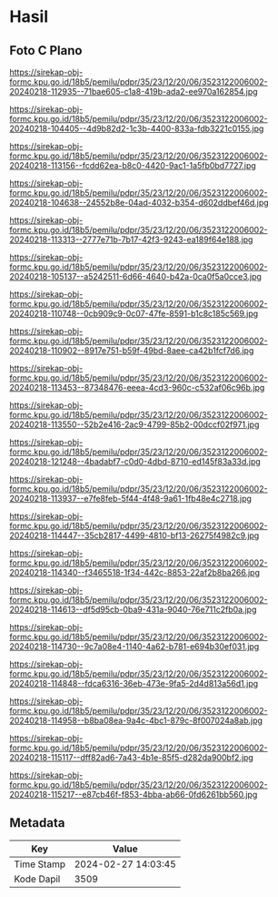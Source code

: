 # Hasil

## Foto C Plano

https://sirekap-obj-formc.kpu.go.id/18b5/pemilu/pdpr/35/23/12/20/06/3523122006002-20240218-112935--71bae605-c1a8-419b-ada2-ee970a162854.jpg

https://sirekap-obj-formc.kpu.go.id/18b5/pemilu/pdpr/35/23/12/20/06/3523122006002-20240218-104405--4d9b82d2-1c3b-4400-833a-fdb3221c0155.jpg

https://sirekap-obj-formc.kpu.go.id/18b5/pemilu/pdpr/35/23/12/20/06/3523122006002-20240218-113156--fcdd62ea-b8c0-4420-9ac1-1a5fb0bd7727.jpg

https://sirekap-obj-formc.kpu.go.id/18b5/pemilu/pdpr/35/23/12/20/06/3523122006002-20240218-104638--24552b8e-04ad-4032-b354-d602ddbef46d.jpg

https://sirekap-obj-formc.kpu.go.id/18b5/pemilu/pdpr/35/23/12/20/06/3523122006002-20240218-113313--2777e71b-7b17-42f3-9243-ea189f64e188.jpg

https://sirekap-obj-formc.kpu.go.id/18b5/pemilu/pdpr/35/23/12/20/06/3523122006002-20240218-105137--a5242511-6d66-4640-b42a-0ca0f5a0cce3.jpg

https://sirekap-obj-formc.kpu.go.id/18b5/pemilu/pdpr/35/23/12/20/06/3523122006002-20240218-110748--0cb909c9-0c07-47fe-8591-b1c8c185c569.jpg

https://sirekap-obj-formc.kpu.go.id/18b5/pemilu/pdpr/35/23/12/20/06/3523122006002-20240218-110902--8917e751-b59f-49bd-8aee-ca42b1fcf7d6.jpg

https://sirekap-obj-formc.kpu.go.id/18b5/pemilu/pdpr/35/23/12/20/06/3523122006002-20240218-113453--87348476-eeea-4cd3-960c-c532af06c96b.jpg

https://sirekap-obj-formc.kpu.go.id/18b5/pemilu/pdpr/35/23/12/20/06/3523122006002-20240218-113550--52b2e416-2ac9-4799-85b2-00dccf02f971.jpg

https://sirekap-obj-formc.kpu.go.id/18b5/pemilu/pdpr/35/23/12/20/06/3523122006002-20240218-121248--4badabf7-c0d0-4dbd-8710-ed145f83a33d.jpg

https://sirekap-obj-formc.kpu.go.id/18b5/pemilu/pdpr/35/23/12/20/06/3523122006002-20240218-113937--e7fe8feb-5f44-4f48-9a61-1fb48e4c2718.jpg

https://sirekap-obj-formc.kpu.go.id/18b5/pemilu/pdpr/35/23/12/20/06/3523122006002-20240218-114447--35cb2817-4499-4810-bf13-26275f4982c9.jpg

https://sirekap-obj-formc.kpu.go.id/18b5/pemilu/pdpr/35/23/12/20/06/3523122006002-20240218-114340--f3465518-1f34-442c-8853-22af2b8ba266.jpg

https://sirekap-obj-formc.kpu.go.id/18b5/pemilu/pdpr/35/23/12/20/06/3523122006002-20240218-114613--df5d95cb-0ba9-431a-9040-76e711c2fb0a.jpg

https://sirekap-obj-formc.kpu.go.id/18b5/pemilu/pdpr/35/23/12/20/06/3523122006002-20240218-114730--9c7a08e4-1140-4a62-b781-e694b30ef031.jpg

https://sirekap-obj-formc.kpu.go.id/18b5/pemilu/pdpr/35/23/12/20/06/3523122006002-20240218-114848--fdca6316-36eb-473e-9fa5-2d4d813a56d1.jpg

https://sirekap-obj-formc.kpu.go.id/18b5/pemilu/pdpr/35/23/12/20/06/3523122006002-20240218-114958--b8ba08ea-9a4c-4bc1-879c-8f007024a8ab.jpg

https://sirekap-obj-formc.kpu.go.id/18b5/pemilu/pdpr/35/23/12/20/06/3523122006002-20240218-115117--dff82ad6-7a43-4b1e-85f5-d282da900bf2.jpg

https://sirekap-obj-formc.kpu.go.id/18b5/pemilu/pdpr/35/23/12/20/06/3523122006002-20240218-115217--e87cb46f-f853-4bba-ab66-0fd6261bb560.jpg


## Metadata

| Key        | Value               |
| ---------- | ------------------- |
| Time Stamp | 2024-02-27 14:03:45 |
| Kode Dapil | 3509                |



